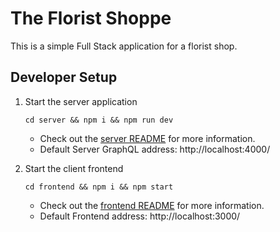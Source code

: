 # The Florist Shoppe

This is a simple Full Stack application for a florist shop.

## Developer Setup

1. Start the server application

    `cd server && npm i && npm run dev`
    - Check out the [server README](./server/README.md) for more information.
    - Default Server GraphQL address: http://localhost:4000/
    
2. Start the client frontend

    `cd frontend && npm i && npm start`
    - Check out the [frontend README](./frontend/README.md) for more information.
    - Default Frontend address: http://localhost:3000/
